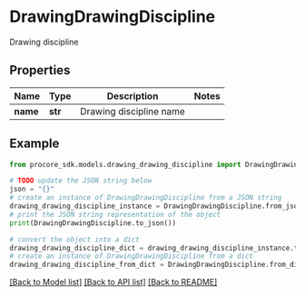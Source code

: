 # DrawingDrawingDiscipline

Drawing discipline

## Properties

Name | Type | Description | Notes
------------ | ------------- | ------------- | -------------
**name** | **str** | Drawing discipline name | 

## Example

```python
from procore_sdk.models.drawing_drawing_discipline import DrawingDrawingDiscipline

# TODO update the JSON string below
json = "{}"
# create an instance of DrawingDrawingDiscipline from a JSON string
drawing_drawing_discipline_instance = DrawingDrawingDiscipline.from_json(json)
# print the JSON string representation of the object
print(DrawingDrawingDiscipline.to_json())

# convert the object into a dict
drawing_drawing_discipline_dict = drawing_drawing_discipline_instance.to_dict()
# create an instance of DrawingDrawingDiscipline from a dict
drawing_drawing_discipline_from_dict = DrawingDrawingDiscipline.from_dict(drawing_drawing_discipline_dict)
```
[[Back to Model list]](../README.md#documentation-for-models) [[Back to API list]](../README.md#documentation-for-api-endpoints) [[Back to README]](../README.md)



